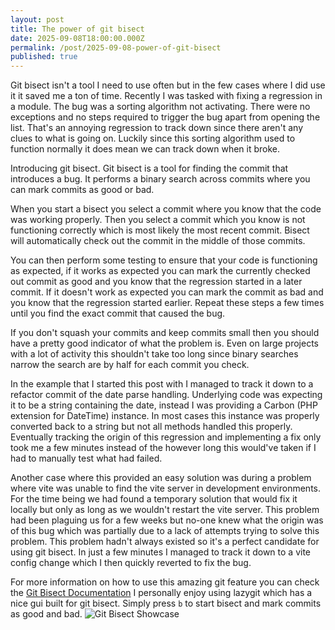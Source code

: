 ```yaml
---
layout: post
title: The power of git bisect
date: 2025-09-08T18:00:00.000Z
permalink: /post/2025-09-08-power-of-git-bisect
published: true
---
```


Git bisect isn't a tool I need to use often but in the few cases where I did use it it saved me a ton of time.
Recently I was tasked with fixing a regression in a module.
The bug was a sorting algorithm not activating.
There were no exceptions and no steps required to trigger the bug apart from opening the list.
That's an annoying regression to track down since there aren't any clues to what is going on.
Luckily since this sorting algorithm used to function normally it does mean we can track down when it broke.

Introducing git bisect.
Git bisect is a tool for finding the commit that introduces a bug.
It performs a binary search across commits where you can mark commits as good or bad.

When you start a bisect you select a commit where you know that the code was working properly.
Then you select a commit which you know is not functioning correctly which is most likely the most recent commit.
Bisect will automatically check out the commit in the middle of those commits.

You can then perform some testing to ensure that your code is functioning as expected, if it works as expected you can mark the currently checked out commit as good and you know that the regression started in a later commit.
If it doesn't work as expected you can mark the commit as bad and you know that the regression started earlier.
Repeat these steps a few times until you find the exact commit that caused the bug.

If you don't squash your commits and keep commits small then you should have a pretty good indicator of what the problem is.
Even on large projects with a lot of activity this shouldn't take too long since binary searches narrow the search are by half for each commit you check.

In the example that I started this post with I managed to track it down to a refactor commit of the date parse handling.
Underlying code was expecting it to be a string containing the date, instead I was providing a Carbon (PHP extension for DateTime) instance.
In most cases this instance was properly converted back to a string but not all methods handled this properly.
Eventually tracking the origin of this regression and implementing a fix only took me a few minutes instead of the however long this would've taken if I had to manually test what had failed.

Another case where this provided an easy solution was during a problem where vite was unable to find the vite server in development environments.
For the time being we had found a temporary solution that would fix it locally but only as long as we wouldn't restart the vite server.
This problem had been plaguing us for a few weeks but no-one knew what the origin was of this bug which was partially due to a lack of attempts trying to solve this problem.
This problem hadn't always existed so it's a perfect candidate for using git bisect.
In just a few minutes I managed to track it down to a vite config change which I then quickly reverted to fix the bug.

For more information on how to use this amazing git feature you can check the [Git Bisect Documentation](https://git-scm.com/docs/git-bisect)
I personally enjoy using lazygit which has a nice gui built for git bisect.
Simply press `b` to start bisect and mark commits as good and bad.
![Git Bisect Showcase](https://github.com/jesseduffield/lazygit/raw/assets/demo/bisect-compressed.gif)